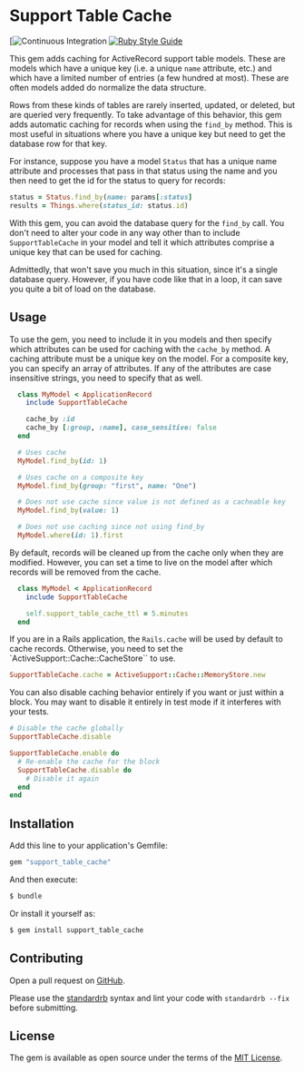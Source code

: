 # Support Table Cache

[![Continuous Integration]()
[![Ruby Style Guide](https://img.shields.io/badge/code_style-standard-brightgreen.svg)](https://github.com/testdouble/standard)

This gem adds caching for ActiveRecord support table models. These are models which have a unique key (i.e. a unique `name` attribute, etc.) and which have a limited number of entries (a few hundred at most). These are often models added do normalize the data structure.

Rows from these kinds of tables are rarely inserted, updated, or deleted, but are queried very frequently. To take advantage of this behavior, this gem adds automatic caching for records when using the `find_by` method. This is most useful in situations where you have a unique key but need to get the database row for that key.

For instance, suppose you have a model `Status` that has a unique name attribute and processes that pass in that status using the name and you then need to get the id for the status to query for records:

```ruby
status = Status.find_by(name: params[:status]
results = Things.where(status_id: status.id)
```

With this gem, you can avoid the database query for the `find_by` call. You don't need to alter your code in any way other than to include `SupportTableCache` in your model and tell it which attributes comprise a unique key that can be used for caching.

Admittedly, that won't save you much in this situation, since it's a single database query. However, if you have code like that in a loop, it can save you quite a bit of load on the database.

## Usage

To use the gem, you need to include it in you models and then specify which attributes can be used for caching with the `cache_by` method. A caching attribute must be a unique key on the model. For a composite key, you can specify an array of attributes. If any of the attributes are case insensitive strings, you need to specify that as well.

```ruby
  class MyModel < ApplicationRecord
    include SupportTableCache

    cache_by :id
    cache_by [:group, :name], case_sensitive: false
  end

  # Uses cache
  MyModel.find_by(id: 1)

  # Uses cache on a composite key
  MyModel.find_by(group: "first", name: "One")

  # Does not use cache since value is not defined as a cacheable key
  MyModel.find_by(value: 1)

  # Does not use caching since not using find_by
  MyModel.where(id: 1).first
```

By default, records will be cleaned up from the cache only when they are modified. However, you can set a time to live on the model after which records will be removed from the cache.

```ruby
  class MyModel < ApplicationRecord
    include SupportTableCache

    self.support_table_cache_ttl = 5.minutes
  end
```

If you are in a Rails application, the `Rails.cache` will be used by default to cache records. Otherwise, you need to set the `ActiveSupport::Cache::CacheStore`` to use.

```ruby
SupportTableCache.cache = ActiveSupport::Cache::MemoryStore.new
```

You can also disable caching behavior entirely if you want or just within a block. You may want to disable it entirely in test mode if it interferes with your tests.

```ruby
# Disable the cache globally
SupportTableCache.disable

SupportTableCache.enable do
  # Re-enable the cache for the block
  SupportTableCache.disable do
    # Disable it again
  end
end
```

## Installation

Add this line to your application's Gemfile:

```ruby
gem "support_table_cache"
```

And then execute:
```bash
$ bundle
```

Or install it yourself as:
```bash
$ gem install support_table_cache
```

## Contributing

Open a pull request on [GitHub](https://github.com/bdurand/support_table_cache).

Please use the [standardrb](https://github.com/testdouble/standard) syntax and lint your code with `standardrb --fix` before submitting.

## License

The gem is available as open source under the terms of the [MIT License](https://opensource.org/licenses/MIT).
